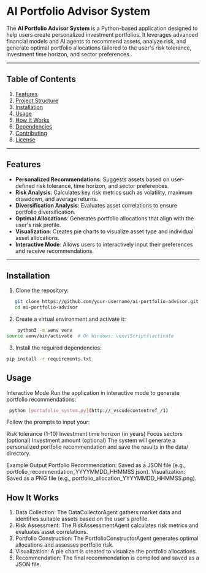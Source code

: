 # AI Portfolio Advisor System

The **AI Portfolio Advisor System** is a Python-based application designed to help users create personalized investment portfolios. It leverages advanced financial models and AI agents to recommend assets, analyze risk, and generate optimal portfolio allocations tailored to the user's risk tolerance, investment time horizon, and sector preferences.

---

## Table of Contents

1. [Features](#features)
2. [Project Structure](#project-structure)
3. [Installation](#installation)
4. [Usage](#usage)
5. [How It Works](#how-it-works)
6. [Dependencies](#dependencies)
7. [Contributing](#contributing)
8. [License](#license)

---

## Features

- **Personalized Recommendations**: Suggests assets based on user-defined risk tolerance, time horizon, and sector preferences.
- **Risk Analysis**: Calculates key risk metrics such as volatility, maximum drawdown, and average returns.
- **Diversification Analysis**: Evaluates asset correlations to ensure portfolio diversification.
- **Optimal Allocations**: Generates portfolio allocations that align with the user's risk profile.
- **Visualization**: Creates pie charts to visualize asset type and individual asset allocations.
- **Interactive Mode**: Allows users to interactively input their preferences and receive recommendations.

---

## Installation

1. Clone the repository:
```bash
   git clone https://github.com/your-username/ai-portfolio-advisor.git
   cd ai-portfolio-advisor
```

2. Create a virtual environment and activate it:
```bash 
    python3 -m venv venv
source venv/bin/activate  # On Windows: venv\Scripts\activate
```

3. Install the required dependencies:
```bash 
pip install -r requirements.txt
````

## Usage
Interactive Mode
Run the application in interactive mode to generate portfolio recommendations:
```bash
 python [portafolio_system.py](http://_vscodecontentref_/1)
```

Follow the prompts to input your:

Risk tolerance (1-10)
Investment time horizon (in years)
Focus sectors (optional)
Investment amount (optional)
The system will generate a personalized portfolio recommendation and save the results in the data/ directory.

Example Output
Portfolio Recommendation: Saved as a JSON file (e.g., portfolio_recommendation_YYYYMMDD_HHMMSS.json).
Visualization: Saved as a PNG file (e.g., portfolio_allocation_YYYYMMDD_HHMMSS.png).



## How It Works
1. Data Collection: The DataCollectorAgent gathers market data and identifies suitable assets based on the user's profile.
2. Risk Assessment: The RiskAssessmentAgent calculates risk metrics and evaluates asset correlations.
3. Portfolio Construction: The PortfolioConstructorAgent generates optimal allocations and assesses portfolio risk.
4. Visualization: A pie chart is created to visualize the portfolio allocations.
5. Recommendation: The final recommendation is compiled and saved as a JSON file.